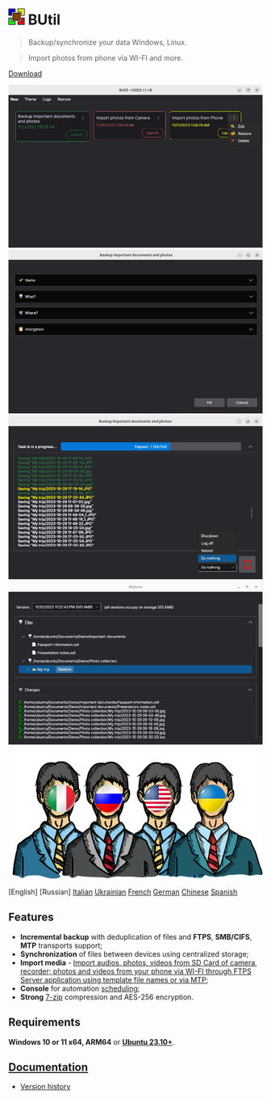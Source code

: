 # ![BUtil Logotype](./help/Assets/Logotype.gif) BUtil

> Backup/synchronize your data Windows, Linux.

> Import photos from phone via WI-FI and more.

[Download](https://drweb86.synology.me:88)

![Tasks application 1](./help/Assets/Image%20-%20Tasks%20App%20-%201.png)
![Tasks application 2](./help/Assets/Image%20-%20Tasks%20App%20-%202.png)
![Launch task application](./help/Assets/Image%20-%20Launch%20App.png)
![Restore application](./help/Assets/Image%20-%20Restore%20App.png)

![Supported Languages](./help/Assets/Image%20-%20Languages.png)

[English] [Russian] [Italian](https://github.com/bovirus) [Ukrainian](https://github.com/Kopejkin) [French](https://ask.chadgpt.ru/) [German](https://ask.chadgpt.ru/) [Chinese](https://ask.chadgpt.ru/) [Spanish](https://ask.chadgpt.ru/)

## Features

- **Incremental backup** with deduplication of files and **FTPS**, **SMB/CIFS**, **MTP** transports support;
- **Synchronization** of files between devices using centralized storage;
- **Import media** - [Import audios, photos, videos from SD Card of camera, recorder; photos and videos from your phone via WI-FI through FTPS Server application using template file names or via MTP](./help/Import%20media%20task.md);
- **Console** for automation [scheduling](./help/Command%20line.md);
- **Strong** [7-zip](https://www.7-zip.org/) compression and AES-256 encryption.

## Requirements

**Windows 10 or 11 x64, ARM64** or [**Ubuntu 23.10+**](./help/Ubuntu.md).

## [Documentation](https://github.com/drweb86/butil/tree/master/help)

- [Version history](./help/Version%20History%20(Changelog).md)
